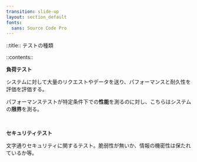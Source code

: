 ```yaml
---
transition: slide-up
layout: section_default
fonts:
  sans: Source Code Pro
---
```


::title::
テストの種類

::contents::

**負荷テスト**
<br>

システムに対して大量のリクエストやデータを送り、パフォーマンスと耐久性を評価を評価する。

パフォーマンステストが特定条件下での**性能**を測るのに対し、こちらはシステムの**限界**を測る。

<br>

**セキュリティテスト**
<br>

文字通りセキュリティに関するテスト。脆弱性が無いか、情報の機密性は保たれているか等。

